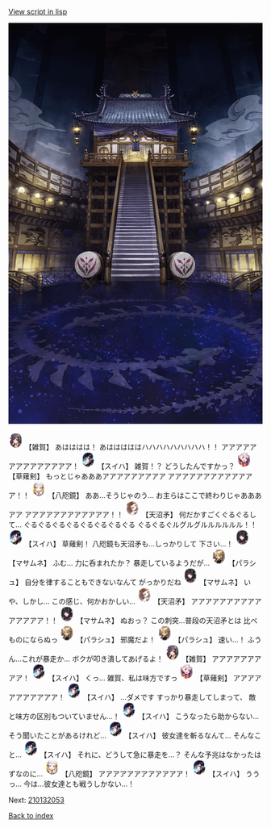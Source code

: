 [View script in lisp](../scripts/210132051.txt)

![masamune_arena.png](../images/backgrounds/masamune_arena.png)

<img src="../images/units/502411.png" alt="502411.png" height="34"/>
【雑賀】
あはははは！
あはははははハハハハハハハハハ！！
アアアアアアアアアアアアアア！

<img src="../images/units/5401721.png" alt="5401721.png" height="34"/>
【スイハ】
雑賀！？
どうしたんですかっ？

<img src="../images/units/100441.png" alt="100441.png" height="34"/>
【草薙剣】
もっとじゃあああアアアアアアアアア
アアアアアアアアアアアアア！！

<img src="../images/units/500331.png" alt="500331.png" height="34"/>
【八咫鏡】
ああ…そうじゃのう…
お主らはここで終わりじゃあああアア
アアアアアアアアアアアア！！

<img src="../images/units/300431.png" alt="300431.png" height="34"/>
【天沼矛】
何だかすごくぐるぐるして…
ぐるぐるぐるぐるぐるぐるぐるぐる
ぐるぐるぐルグルグルルルルルル！！

<img src="../images/units/5401721.png" alt="5401721.png" height="34"/>
【スイハ】
草薙剣！
八咫鏡も天沼矛も…しっかりして
下さい…！

<img src="../images/units/5100131.png" alt="5100131.png" height="34"/>
【マサムネ】
ふむ…
力に呑まれたか？
暴走しているようだが…

<img src="../images/units/5200431.png" alt="5200431.png" height="34"/>
【パラシュ】
自分を律することもできないなんて
がっかりだね

<img src="../images/units/5100131.png" alt="5100131.png" height="34"/>
【マサムネ】
いや、しかし…
この感じ、何かおかしい…

<img src="../images/units/300431.png" alt="300431.png" height="34"/>
【天沼矛】
アアアアアアアアアアアアアアア！！

<img src="../images/units/5100131.png" alt="5100131.png" height="34"/>
【マサムネ】
ぬおっ？
この刺突…普段の天沼矛とは
比べものにならぬっ

<img src="../images/units/5200431.png" alt="5200431.png" height="34"/>
【パラシュ】
邪魔だよ！

<img src="../images/units/5200431.png" alt="5200431.png" height="34"/>
【パラシュ】
速い…！
ふうん…これが暴走か…
ボクが叩き潰してあげるよ！

<img src="../images/units/502411.png" alt="502411.png" height="34"/>
【雑賀】
アアアアアアアアア！

<img src="../images/units/5401721.png" alt="5401721.png" height="34"/>
【スイハ】
くっ…
雑賀、私は味方ですっ

<img src="../images/units/100441.png" alt="100441.png" height="34"/>
【草薙剣】
アアアアアアアアアアア！

<img src="../images/units/5401721.png" alt="5401721.png" height="34"/>
【スイハ】
…ダメです
すっかり暴走してしまって、
敵と味方の区別もついていません…！

<img src="../images/units/5401721.png" alt="5401721.png" height="34"/>
【スイハ】
こうなったら助からない…
そう聞いたことがあるけれど…

<img src="../images/units/5401721.png" alt="5401721.png" height="34"/>
【スイハ】
彼女達を斬るなんて…
そんなこと…

<img src="../images/units/5401721.png" alt="5401721.png" height="34"/>
【スイハ】
それに、どうして急に暴走を…？
そんな予兆はなかったはずなのに…

<img src="../images/units/500331.png" alt="500331.png" height="34"/>
【八咫鏡】
アアアアアアアアアアアア！

<img src="../images/units/5401721.png" alt="5401721.png" height="34"/>
【スイハ】
ううっ…
今は…彼女達とも戦うしかない…！

Next: [210132053](210132053.md)

[Back to index](index.md)
